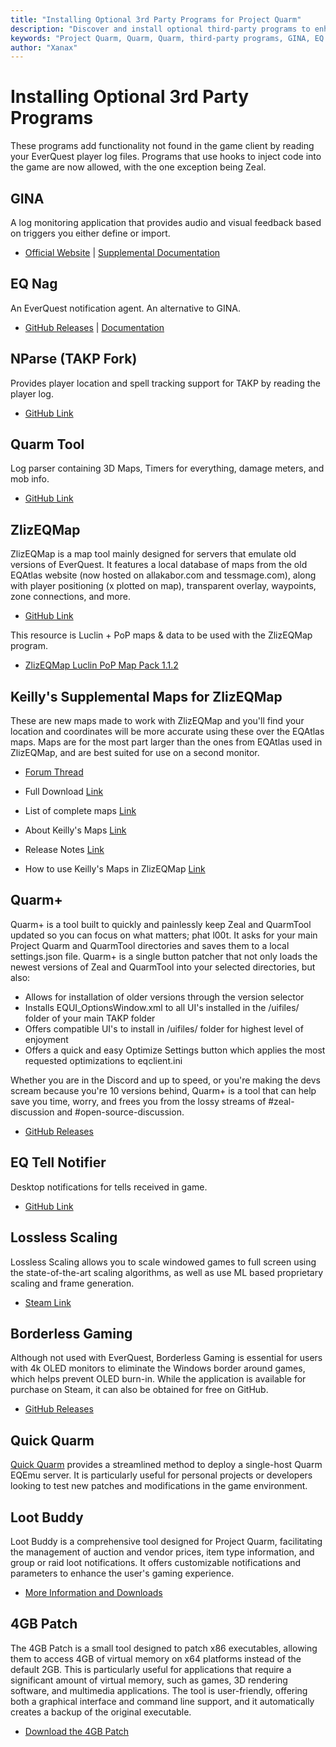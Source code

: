 ```yaml
---
title: "Installing Optional 3rd Party Programs for Project Quarm"
description: "Discover and install optional third-party programs to enhance your Project Quarm experience, including GINA, EQ Nag, NParse, Quarm Tool, ZlizEQMap, and more."
keywords: "Project Quarm, Quarm, Quarm, third-party programs, GINA, EQ Nag, NParse, Quarm Tool, ZlizEQMap, EverQuest, TAKP, game enhancements"
author: "Xanax"
---
```


# Installing Optional 3rd Party Programs

These programs add functionality not found in the game client by reading your EverQuest player log files. Programs that use hooks to inject code into the game are now allowed, with the one exception being Zeal.

## GINA

A log monitoring application that provides audio and visual feedback based on triggers you either define or import.

- [Official Website](https://eq.gimasoft.com/gina/Default.aspx) | [Supplemental Documentation](https://kingdomdkp.com/index.php/Guides/Tools/How-to-installing-gina--basic-functions.html?)

## EQ Nag

An EverQuest notification agent. An alternative to GINA.

- [GitHub Releases](https://github.com/guildantix/eq-nag/releases) | [Documentation](https://guildantix.github.io/eq-nag/)

## NParse (TAKP Fork)

Provides player location and spell tracking support for TAKP by reading the player log.

- [GitHub Link](https://github.com/hitechhippie/nparse-takp)

## Quarm Tool

Log parser containing 3D Maps, Timers for everything, damage meters, and mob info.

- [GitHub Link](https://github.com/EJWellman/QuarmTool)

## ZlizEQMap

ZlizEQMap is a map tool mainly designed for servers that emulate old versions of EverQuest. It features a local database of maps from the old EQAtlas website (now hosted on allakabor.com and tessmage.com), along with player positioning (x plotted on map), transparent overlay, waypoints, zone connections, and more.

- [GitHub Link](https://github.com/hada79/ZlizEQMap)

This resource is Luclin + PoP maps & data to be used with the ZlizEQMap program.

- [ZlizEQMap Luclin PoP Map Pack 1.1.2](https://www.takproject.net/forums/index.php?resources/zlizeqmap-luclin-pop-map-pack.12/)

## Keilly's Supplemental Maps for ZlizEQMap

These are new maps made to work with ZlizEQMap and you'll find your location and coordinates will be more accurate using these over the EQAtlas maps. Maps are for the most part larger than the ones from EQAtlas used in ZlizEQMap, and are best suited for use on a second monitor.

- [Forum Thread](https://www.project1999.com/forums/showthread.php?t=386944)

- Full Download [Link](https://drive.google.com/file/d/1pL1ZO3XK0YnD_R0vHnJXfM5tPvJ-oow5/view?usp=sharing)
- List of complete maps [Link](https://docs.google.com/document/d/1VJxxSNRf5iNO10NxSkjl3zRJMcdNfARie30ZRSPSF9I/edit?usp=sharing)
- About Keilly's Maps [Link](https://docs.google.com/document/d/1BR7wYrMjGYglFul0587bf5G08lQGsAGxQGn7_4hKuDw/edit?usp=sharing)
- Release Notes [Link](https://docs.google.com/document/d/10UuQP3bryrX8Sv5S0x9BH6hJttRCLtKWPy8riOgwRu8/edit?usp=sharing)
- How to use Keilly's Maps in ZlizEQMap [Link](https://docs.google.com/document/d/17lQBWhthpMA9JGI9GfKN2wCRlaR1a1HKEMyhJtrVnnQ/edit?usp=sharing)

## Quarm+

Quarm+ is a tool built to quickly and painlessly keep Zeal and QuarmTool updated so you can focus on what matters; phat l00t. It asks for your main Project Quarm and QuarmTool directories and saves them to a local settings.json file. Quarm+ is a single button patcher that not only loads the newest versions of Zeal and QuarmTool into your selected directories, but also:

- Allows for installation of older versions through the version selector
- Installs EQUI_OptionsWindow.xml to all UI's installed in the /uifiles/ folder of your main TAKP folder
- Offers compatible UI's to install in /uifiles/ folder for highest level of enjoyment
- Offers a quick and easy Optimize Settings button which applies the most requested optimizations to eqclient.ini

Whether you are in the Discord and up to speed, or you're making the devs scream because you're 10 versions behind, Quarm+ is a tool that can help save you time, worry, and frees you from the lossy streams of #zeal-discussion and #open-source-discussion.

- [GitHub Releases](https://github.com/blastlaster/QuarmPlus/releases)

## EQ Tell Notifier

Desktop notifications for tells received in game.

- [GitHub Link](https://github.com/rtcox/EQ_tell_notifier/tree/main)

## Lossless Scaling

Lossless Scaling allows you to scale windowed games to full screen using the state-of-the-art scaling algorithms, as well as use ML based proprietary scaling and frame generation.

- [Steam Link](https://store.steampowered.com/app/993090/Lossless_Scaling/)

## Borderless Gaming

Although not used with EverQuest, Borderless Gaming is essential for users with 4k OLED monitors to eliminate the Windows border around games, which helps prevent OLED burn-in. While the application is available for purchase on Steam, it can also be obtained for free on GitHub.

- [GitHub Releases](https://github.com/Codeusa/Borderless-Gaming/releases)

## Quick Quarm

[Quick Quarm](https://github.com/ryhoneyman/quick-quarm) provides a streamlined method to deploy a single-host Quarm EQEmu server. It is particularly useful for personal projects or developers looking to test new patches and modifications in the game environment.

## Loot Buddy

Loot Buddy is a comprehensive tool designed for Project Quarm, facilitating the management of auction and vendor prices, item type information, and group or raid loot notifications. It offers customizable notifications and parameters to enhance the user's gaming experience.

- [More Information and Downloads](https://eqtunnelauctions.com/lootbuddy.php)

## 4GB Patch

The 4GB Patch is a small tool designed to patch x86 executables, allowing them to access 4GB of virtual memory on x64 platforms instead of the default 2GB. This is particularly useful for applications that require a significant amount of virtual memory, such as games, 3D rendering software, and multimedia applications. The tool is user-friendly, offering both a graphical interface and command line support, and it automatically creates a backup of the original executable.

- [Download the 4GB Patch](https://ntcore.com/4gb-patch/)